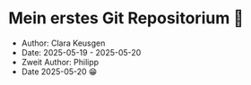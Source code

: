 # Mein erstes Git Repositorium 🎉

- Author: Clara Keusgen
- Date: 2025-05-19 - 2025-05-20
- Zweit Author: Philipp
- Date 2025-05-20 😁
